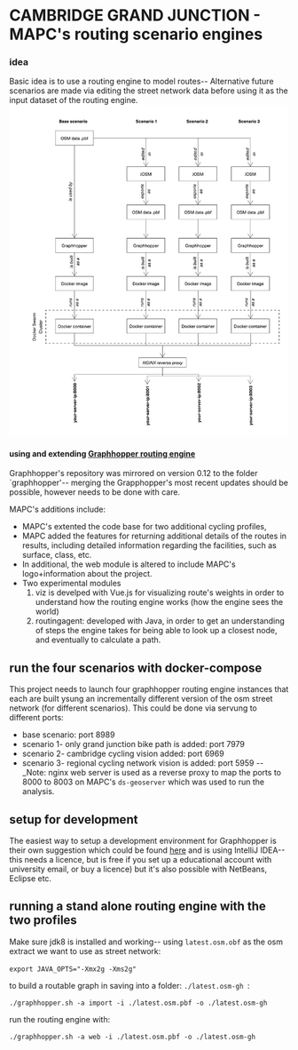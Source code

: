 # CAMBRIDGE GRAND JUNCTION - MAPC's routing scenario engines  


### idea
Basic idea is to use a routing engine to model routes--
Alternative future scenarios are made via editing the street network data before using it as the input dataset of the routing engine.
![modeling diagram](d1.png)


#### using and extending [Graphhopper routing engine](https://github.com/graphhopper/graphhopper)

Graphhopper's repository was mirrored on version 0.12 to the folder `graphhopper'-- merging the Grapphopper's most recent updates should be possible, however needs to be done with care.

MAPC's additions include:
- MAPC's extented the code base for two additional cycling profiles,
- MAPC added the features for returning additional details of the routes in results, including detailed information regarding the facilities, such as surface, class, etc.
- In additional, the web module is altered to include MAPC's logo+information about the project.
- Two experimental modules
	1. viz is develped with Vue.js for visualizing route's weights in order to understand how the routing engine works (how the engine sees the world)
	2. routingagent: developed with Java, in order to get an understanding of steps the engine takes for being able to look up a closest node, and eventually to calculate a path.


## run the four scenarios with docker-compose

This project needs to launch four graphhopper routing engine instances that each are built ysung an incrementally different version of the osm street network (for different scenarios). This could be done via servung to different ports:
- base scenario: port 8989
- scenario 1- only grand junction bike path is added: port 7979
- scenario 2- cambridge cycling vision added: port 6969
- scenario 3- regional cycling network vision is added: port 5959 
-- _Note: nginx web server is used as a reverse proxy to map the ports to 8000 to 8003 on MAPC's `ds-geoserver` which was used to run the analysis.



## setup for development


The easiest way to setup a development environment for Graphhopper is their own suggestion which could be found [here](https://github.com/graphhopper/graphhopper/blob/master/docs/core/quickstart-from-source.md#start-development) and is using IntelliJ IDEA-- this needs a licence, but is free if you set up a educational account with university email, or buy a licence) but it's also possible with NetBeans, Eclipse etc.



## running a stand alone routing engine with the two profiles  

Make sure  jdk8 is installed and working-- using `latest.osm.obf` as the osm extract we want to use as street network:   

```export JAVA_OPTS="-Xmx2g -Xms2g"```

to build a routable graph in saving into a folder: `./latest.osm-gh `:  

```
./graphhopper.sh -a import -i ./latest.osm.pbf -o ./latest.osm-gh 

```

run the routing engine with:

```
./graphhopper.sh -a web -i ./latest.osm.pbf -o ./latest.osm-gh

```
